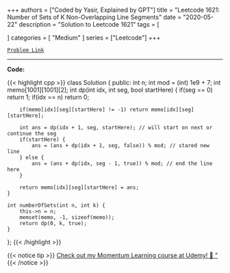 
+++
authors = ["Coded by Yasir, Explained by GPT"]
title = "Leetcode 1621: Number of Sets of K Non-Overlapping Line Segments"
date = "2020-05-22"
description = "Solution to Leetcode 1621"
tags = [
    
]
categories = [
    "Medium"
]
series = ["Leetcode"]
+++



[`Problem Link`](https://leetcode.com/problems/number-of-sets-of-k-non-overlapping-line-segments/description/)

---

**Code:**

{{< highlight cpp >}}
class Solution {
public:
    int n;
    int mod = (int) 1e9 + 7;
    int memo[1001][1001][2];
    int dp(int idx, int seg, bool startHere) {
        if(seg == 0) return 1;
        if(idx == n) return 0;

        if(memo[idx][seg][startHere] != -1) return memo[idx][seg][startHere];
        
        int ans = dp(idx + 1, seg, startHere); // will start on next or continue the seg
        if(startHere) {
            ans = (ans + dp(idx + 1, seg, false)) % mod; // stared new line            
        } else {
            ans = (ans + dp(idx, seg - 1, true)) % mod; // end the line here            
        }

        return memo[idx][seg][startHere] = ans;
    }

    int numberOfSets(int n, int k) {
        this->n = n;
        memset(memo, -1, sizeof(memo));
        return dp(0, k, true);
    }
};
{{< /highlight >}}



{{< notice tip >}}
[Check out my Momentum Learning course at Udemy! 🚀 "](https://www.udemy.com/course/blind-75-the-data-structures-and-algorithms-essentials/)
{{< /notice >}}

